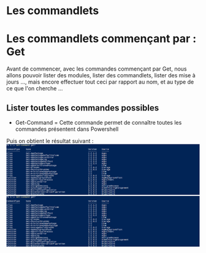 # Les commandlets 

# Les commandlets commençant par : Get 

Avant de commencer, avec les commandes commençant par Get, nous allons pouvoir lister des modules, lister des commandlets, lister des mise à jours ..., mais encore effectuer tout ceci par rapport au nom, et au type de ce que l'on cherche ...

## Lister toutes les commandes possibles

- Get-Command = Cette commande permet de connaître toutes les commandes présentent dans Powershell

Puis on obtient le résultat suivant : ![my_image](https://github.com/kevinguyodo/Powershell/blob/main/Image/get-command-basique.PNG)
![my_image](https://github.com/kevinguyodo/Powershell/blob/main/Image/get-command1.PNG)


